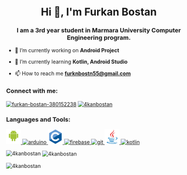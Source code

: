 <h1 align="center">Hi 👋, I'm Furkan Bostan</h1>
<h3 align="center">I am a 3rd year student in Marmara University Computer Engineering program.</h3>

- 🔭 I’m currently working on **Android Project**

- 🌱 I’m currently learning **Kotlin, Android Studio**

- 📫 How to reach me **furknbostn55@gmail.com**

<h3 align="left">Connect with me:</h3>
<p align="left">
<a href="https://linkedin.com/in/furkan-bostan-380152238" target="blank"><img align="center" src="https://raw.githubusercontent.com/rahuldkjain/github-profile-readme-generator/master/src/images/icons/Social/linked-in-alt.svg" alt="furkan-bostan-380152238" height="30" width="40" /></a>
<a href="https://instagram.com/4kanbostan" target="blank"><img align="center" src="https://raw.githubusercontent.com/rahuldkjain/github-profile-readme-generator/master/src/images/icons/Social/instagram.svg" alt="4kanbostan" height="30" width="40" /></a>
</p>

<h3 align="left">Languages and Tools:</h3>
<p align="left"> <a href="https://developer.android.com" target="_blank" rel="noreferrer"> <img src="https://raw.githubusercontent.com/devicons/devicon/master/icons/android/android-original-wordmark.svg" alt="android" width="40" height="40"/> </a> <a href="https://www.arduino.cc/" target="_blank" rel="noreferrer"> <img src="https://cdn.worldvectorlogo.com/logos/arduino-1.svg" alt="arduino" width="40" height="40"/> </a> <a href="https://www.cprogramming.com/" target="_blank" rel="noreferrer"> <img src="https://raw.githubusercontent.com/devicons/devicon/master/icons/c/c-original.svg" alt="c" width="40" height="40"/> </a> <a href="https://firebase.google.com/" target="_blank" rel="noreferrer"> <img src="https://www.vectorlogo.zone/logos/firebase/firebase-icon.svg" alt="firebase" width="40" height="40"/> </a> <a href="https://git-scm.com/" target="_blank" rel="noreferrer"> <img src="https://www.vectorlogo.zone/logos/git-scm/git-scm-icon.svg" alt="git" width="40" height="40"/> </a> <a href="https://www.java.com" target="_blank" rel="noreferrer"> <img src="https://raw.githubusercontent.com/devicons/devicon/master/icons/java/java-original.svg" alt="java" width="40" height="40"/> </a> <a href="https://kotlinlang.org" target="_blank" rel="noreferrer"> <img src="https://www.vectorlogo.zone/logos/kotlinlang/kotlinlang-icon.svg" alt="kotlin" width="40" height="40"/> </a> </p>

<p><img align="left" src="https://github-readme-stats.vercel.app/api/top-langs?username=4kanbostan&show_icons=true&locale=en&layout=compact" alt="4kanbostan" /></p>

<p>&nbsp;<img align="center" src="https://github-readme-stats.vercel.app/api?username=4kanbostan&show_icons=true&locale=en" alt="4kanbostan" /></p>

<p><img align="center" src="https://github-readme-streak-stats.herokuapp.com/?user=4kanbostan&" alt="4kanbostan" /></p>
